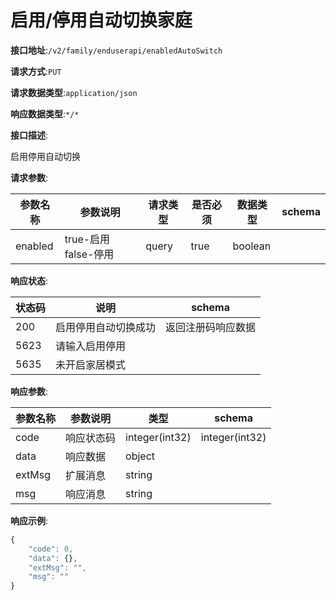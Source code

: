 # 启用/停用自动切换家庭


**接口地址**:`/v2/family/enduserapi/enabledAutoSwitch`


**请求方式**:`PUT`


**请求数据类型**:`application/json`


**响应数据类型**:`*/*`


**接口描述**:<p>启用停用自动切换</p>


**请求参数**:


| 参数名称 | 参数说明              | 请求类型 | 是否必须 | 数据类型 | schema |
| -------- | --------------------- | -------- | -------- | -------- | ------ |
| enabled  | true-启用  false-停用 | query    | true     | boolean  |        |


**响应状态**:


| 状态码 | 说明                 | schema             |
| ------ | -------------------- | ------------------ |
| 200    | 启用停用自动切换成功 | 返回注册码响应数据 |
| 5623   | 请输入启用停用       |                    |
| 5635   | 未开启家居模式       |                    |


**响应参数**:


| 参数名称 | 参数说明   | 类型           | schema         |
| -------- | ---------- | -------------- | -------------- |
| code     | 响应状态码 | integer(int32) | integer(int32) |
| data     | 响应数据   | object         |                |
| extMsg   | 扩展消息   | string         |                |
| msg      | 响应消息   | string         |                |


**响应示例**:
```javascript
{
	"code": 0,
	"data": {},
	"extMsg": "",
	"msg": ""
}
```
